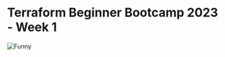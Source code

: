 # Terraform Beginner Bootcamp 2023 - Week 1

![Funny](https://giphy.com/gifs/rick-astley-Ju7l5y9osyymQ.gif)
